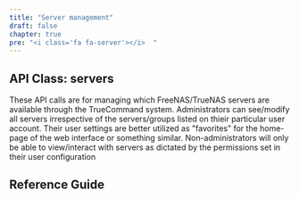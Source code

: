 ```yaml
---
title: "Server management"
draft: false
chapter: true
pre: "<i class='fa fa-server'></i>	"
---
```


## API Class: servers
These API calls are for managing which FreeNAS/TrueNAS servers are available through the TrueCommand system.
Administrators can see/modify all servers irrespective of the servers/groups listed on thieir particular user account. Their user settings are better utilized as "favorites" for the home-page of the web interface or something similar.
Non-administrators will only be able to view/interact with servers as dictated by the permissions set in their user configuration

## Reference Guide
